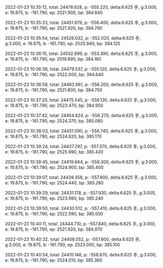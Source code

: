 2022-01-23 10:35:12, total: 24478.628, p: -555.220, delta:6.625 手, g:3.000, e: 19.875, b: -161.790, ep: 2521.900, bp: 384.640

2022-01-23 10:35:33, total: 24451.979, p: -556.400, delta:6.625 手, g:3.000, e: 19.875, b: -161.790, ep: 2521.920, bp: 384.790

2022-01-23 10:35:54, total: 24526.032, p: -552.020, delta:6.625 手, g:3.000, e: 19.875, b: -161.790, ep: 2520.940, bp: 384.120

2022-01-23 10:36:15, total: 24502.699, p: -553.390, delta:6.625 手, g:3.000, e: 19.875, b: -161.790, ep: 2519.890, bp: 384.160

2022-01-23 10:36:36, total: 24479.537, p: -555.120, delta:6.625 手, g:3.000, e: 19.875, b: -161.790, ep: 2522.000, bp: 384.640

2022-01-23 10:36:58, total: 24463.961, p: -556.200, delta:6.625 手, g:3.000, e: 19.875, b: -161.790, ep: 2521.800, bp: 384.750

2022-01-23 10:37:20, total: 24475.545, p: -556.130, delta:6.625 手, g:3.000, e: 19.875, b: -161.790, ep: 2523.470, bp: 384.950

2022-01-23 10:37:42, total: 24454.624, p: -556.270, delta:6.625 手, g:3.000, e: 19.875, b: -161.790, ep: 2524.370, bp: 385.080

2022-01-23 10:38:03, total: 24451.590, p: -556.740, delta:6.625 手, g:3.000, e: 19.875, b: -161.790, ep: 2524.620, bp: 385.170

2022-01-23 10:38:24, total: 24427.297, p: -557.370, delta:6.625 手, g:3.000, e: 19.875, b: -161.790, ep: 2525.990, bp: 385.420

2022-01-23 10:38:45, total: 24419.944, p: -558.300, delta:6.625 手, g:3.000, e: 19.875, b: -161.790, ep: 2524.900, bp: 385.400

2022-01-23 10:39:07, total: 24439.358, p: -557.800, delta:6.625 手, g:3.000, e: 19.875, b: -161.790, ep: 2524.440, bp: 385.280

2022-01-23 10:39:29, total: 24431.178, p: -557.930, delta:6.625 手, g:3.000, e: 19.875, b: -161.790, ep: 2523.990, bp: 385.240

2022-01-23 10:39:50, total: 24430.512, p: -557.410, delta:6.625 手, g:3.000, e: 19.875, b: -161.790, ep: 2522.590, bp: 385.000

2022-01-23 10:40:11, total: 24444.710, p: -557.840, delta:6.625 手, g:3.000, e: 19.875, b: -161.790, ep: 2521.920, bp: 384.970

2022-01-23 10:40:32, total: 24408.052, p: -557.800, delta:6.625 手, g:3.000, e: 19.875, b: -161.790, ep: 2523.000, bp: 385.100

2022-01-23 10:40:54, total: 24410.146, p: -558.870, delta:6.625 手, g:3.000, e: 19.875, b: -161.790, ep: 2524.010, bp: 385.360